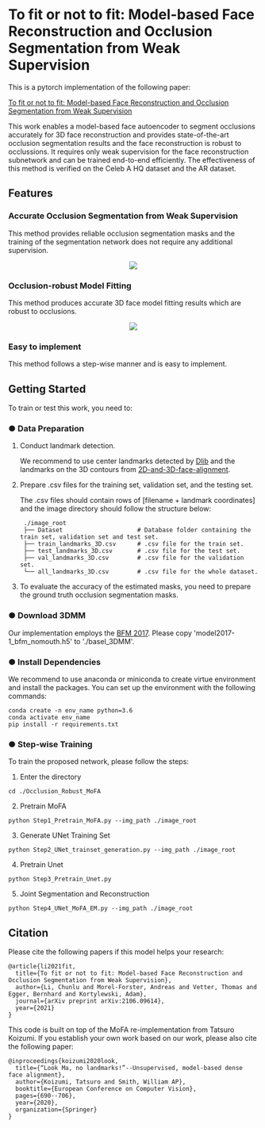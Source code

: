 # To fit or not to fit: Model-based Face Reconstruction and Occlusion Segmentation from Weak Supervision 

This is a pytorch implementation of the following paper:

[To fit or not to fit: Model-based Face Reconstruction and Occlusion Segmentation from Weak Supervision](https://arxiv.org/pdf/2106.09614.pdf)


This work enables a model-based face autoencoder to segment occlusions accurately for 3D face reconstruction and provides state-of-the-art occlusion segmentation results and the face reconstruction is robust to occlussions. It requires only weak supervision for the face reconstruction subnetwork and can be trained end-to-end efficiently. The effectiveness of this method is verified on the Celeb A HQ dataset and the AR dataset.


## Features

### Accurate Occlusion Segmentation from Weak Supervision

This method provides reliable occlusion segmentation masks and the training of the segmentation network does not require any additional supervision.

<p align="center"> 
<img src="https://github.com/ChunLLee/Occlusion_Robust_MoFA/blob/main/samples_segmentation.png">
</p>


### Occlusion-robust Model Fitting

This method produces accurate 3D face model fitting results which are robust to occlusions.

<p align="center"> 
<img src="https://github.com/ChunLLee/Occlusion_Robust_MoFA/blob/main/samples_fitting.png">
</p>


### Easy to implement

This method follows a step-wise manner and is easy to implement.

## Getting Started

To train or test this work, you need to:

### ● Data Preparation

1. Conduct landmark detection.

    We recommend to use center landmarks detected by [Dlib](https://github.com/davisking/dlib) and the landmarks on the 3D contours from [2D-and-3D-face-alignment](https://github.com/1adrianb/2D-and-3D-face-alignment).
  
2. Prepare .csv files for the training set, validation set, and the testing set.

    The .csv files should contain rows of [filename + landmark coordinates] and the image directory should follow the structure below:
    
		./image_root
		├── Dataset                     # Database folder containing the train set, validation set and test set.
		├── train_landmarks_3D.csv      # .csv file for the train set.
		├── test_landmarks_3D.csv       # .csv file for the test set.
		├── val_landmarks_3D.csv        # .csv file for the validation set.
		└── all_landmarks_3D.csv        # .csv file for the whole dataset.

  

  
3. To evaluate the accuracy of the estimated masks, you need to prepare the ground truth occlusion segmentation masks.


### ● Download 3DMM

  Our implementation employs the [BFM 2017](https://faces.dmi.unibas.ch/bfm/bfm2017.html). Please copy 'model2017-1_bfm_nomouth.h5' to './basel_3DMM'.

### ● Install Dependencies

  We recommend to use anaconda or miniconda to create virtue environment and install the packages. You can set up the environment with the following commands:

    conda create -n env_name python=3.6
    conda activate env_name
    pip install -r requirements.txt
    

### ● Step-wise Training

To train the proposed network, please follow the steps:
  1. Enter the directory

	cd ./Occlusion_Robust_MoFA

  2. Pretrain MoFA
    
	python Step1_Pretrain_MoFA.py --img_path ./image_root
    
  3. Generate UNet Training Set

	python Step2_UNet_trainset_generation.py --img_path ./image_root

  4. Pretrain Unet

	python Step3_Pretrain_Unet.py

  5. Joint Segmentation and Reconstruction

	python Step4_UNet_MoFA_EM.py --img_path ./image_root

[//]: # (### ● Test with Pre-trained Model To test the proposed method, please download the [pretrained model]http://GoogleDrive//TOBERELEASED and save the model at './Pretrained_Model' and then conduct 'demo.py'.)

## Citation

Please cite the following papers if this model helps your research:

    @article{li2021fit,
      title={To fit or not to fit: Model-based Face Reconstruction and Occlusion Segmentation from Weak Supervision},
      author={Li, Chunlu and Morel-Forster, Andreas and Vetter, Thomas and Egger, Bernhard and Kortylewski, Adam},
      journal={arXiv preprint arXiv:2106.09614},
      year={2021}
    }
    
This code is built on top of the MoFA re-implementation from Tatsuro Koizumi. If you establish your own work based on our work, please also cite the following paper:

    @inproceedings{koizumi2020look,
      title={“Look Ma, no landmarks!”--Unsupervised, model-based dense face alignment},
      author={Koizumi, Tatsuro and Smith, William AP},
      booktitle={European Conference on Computer Vision},
      pages={690--706},
      year={2020},
      organization={Springer}
    }

